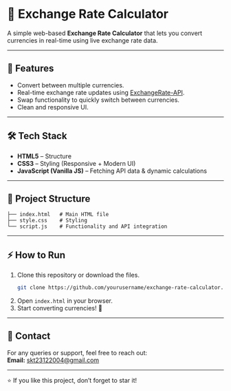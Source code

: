 # 💱 Exchange Rate Calculator

A simple web-based **Exchange Rate Calculator** that lets you convert currencies in real-time using live exchange rate data.

---

## 🚀 Features
- Convert between multiple currencies.
- Real-time exchange rate updates using [ExchangeRate-API](https://www.exchangerate-api.com/).
- Swap functionality to quickly switch between currencies.
- Clean and responsive UI.

---

## 🛠️ Tech Stack
- **HTML5** – Structure  
- **CSS3** – Styling (Responsive + Modern UI)  
- **JavaScript (Vanilla JS)** – Fetching API data & dynamic calculations  

---

## 📂 Project Structure
```
├── index.html   # Main HTML file
├── style.css    # Styling
└── script.js    # Functionality and API integration
```


---

## ⚡ How to Run
1. Clone this repository or download the files.  
   ```bash
   git clone https://github.com/yourusername/exchange-rate-calculator.git
   ```
2. Open `index.html` in your browser.  
3. Start converting currencies! 🎉  

---

## 📧 Contact
For any queries or support, feel free to reach out:  
**Email:** skt23122004@gmail.com  

---

⭐ If you like this project, don’t forget to star it!
